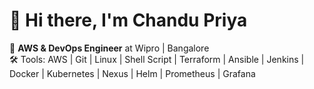 
# 👋 Hi there, I'm Chandu Priya

🎯 **AWS & DevOps Engineer** at Wipro | Bangalore  
🛠️ Tools: AWS | Git | Linux | Shell Script | Terraform | Ansible | Jenkins | Docker | Kubernetes | Nexus | Helm | Prometheus | Grafana

<!--
**ChanduPriyaP1/ChanduPriyaP1** is a ✨ _special_ ✨ repository because its `README.md` (this file) appears on your GitHub profile.

Here are some ideas to get you started:

- 🔭 I’m currently working on ...
- 🌱 I’m currently learning ...
- 👯 I’m looking to collaborate on ...
- 🤔 I’m looking for help with ...
- 💬 Ask me about ...
- 📫 How to reach me: ...
- 😄 Pronouns: ...
- ⚡ Fun fact: ...
-->
